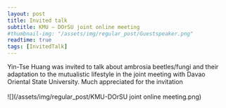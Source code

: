 ```yaml
---
layout: post
title: Invited talk
subtitle: KMU – DOrSU joint online meeting
#thumbnail-img: "/assets/img/regular_post/Guestspeaker.png"
readtime: true
tags: [InvitedTalk]
---
```


Yin-Tse Huang was invited to talk about ambrosia beetles/fungi and their adaptation to the mutualistic lifestyle in the joint meeting with Davao Oriental State University. Much appreciated for the invitation<br>
<br>
![](/assets/img/regular_post/KMU-DOrSU joint online meeting.png)<br>


